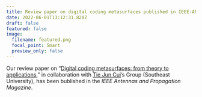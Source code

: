 ```yaml
---
title: Review paper on digital coding metasurfaces published in IEEE-APM
date: 2022-06-01T13:12:31.820Z
draft: false
featured: false
image:
  filename: featured.png
  focal_point: Smart
  preview_only: false
---
```

Our review paper on “[Digital coding metasurfaces: from theory to applications](/publication/ij-158-ieee-apm-64-96-2022),” in collaboration with [Tie Jun Cui](https://scholar.google.com/citations?user=-h-1eJsAAAAJ&hl=en)’s Group (Southeast University), has been bublished in the *IEEE Antennas and Propagation Magazine*.